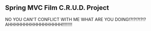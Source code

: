 ## Spring MVC Film C.R.U.D. Project


NO YOU CAN'T CONFLICT WITH ME WHAT ARE YOU DOING!?!?!?!?!? AHHHHHHHHHHHHHHHHH!!!!!!!!

